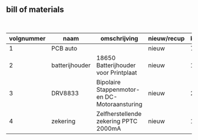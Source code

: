 ## bill of materials
<br />

|volgnummer|naam|omschrijving|nieuw/recup|kostprijs/stuk|aantal|subtotaal|
|----------|----|------------|-----------|---------|------|---------|
|         1|PCB auto|            |nieuw|7.8|1|7.8|
|2|batterijhouder|18650 Batterijhouder voor Printplaat|nieuw|1.24|2|2.48|
|3|DRV8833|Bipolaire Stappenmotor- en DC-Motoraansturing|nieuw|2.48|1|2.48|
|4|zekering|Zelfherstellende zekering PPTC 2000mA|nieuw|1.07|1|1.07|

